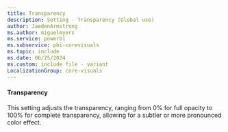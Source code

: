```yaml
---
title: Transparency
description: Setting - Transparency (Global use)
author: JaedenArmstrong
ms.author: miguelmyers
ms.service: powerbi
ms.subservice: pbi-corevisuals
ms.topic: include
ms.date: 06/25/2024
ms.custom: include file - variant
LocalizationGroup: core-visuals
---
```

#### Transparency

This setting adjusts the transparency, ranging from 0% for full opacity to 100% for complete transparency, allowing for a subtler or more pronounced color effect.
